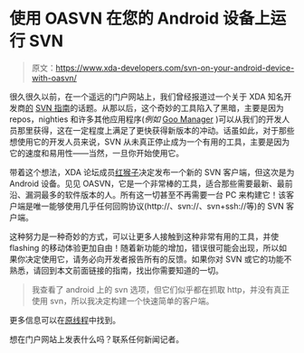# 使用 OASVN 在您的 Android 设备上运行 SVN

> 原文：<https://www.xda-developers.com/svn-on-your-android-device-with-oasvn/>

很久很久以前，在一个遥远的门户网站上，我们曾经报道过一个关于 XDA 知名开发商[的](http://forum.xda-developers.com/member.php?u=788951) [SVN 指南](http://www.xda-developers.com/android/how-to-use-svn-a-comprehensive-guide/)的话题。从那以后，这个奇妙的工具陷入了黑暗，主要是因为 repos，nighties 和许多其他应用程序(*例如* [Goo Manager](http://www.xda-developers.com/android/easily-obtain-and-distribute-your-goo-ds-with-goomanager-beta/ "Easily Obtain and Distribute Your Goo-ds with GooManager") )可以从我们的开发人员那里获得，这在一定程度上满足了更快获得新版本的冲动。话虽如此，对于那些想使用它的开发人员来说，SVN 从未真正停止成为一个有用的工具，主要是因为它的速度和易用性——当然，一旦你开始使用它。

带着这个想法，XDA 论坛成员[红猴子](http://forum.xda-developers.com/member.php?u=373289)决定发布一个新的 SVN 客户端，但这次是为 Android 设备。见见 OASVN，它是一个非常棒的工具，适合那些需要最新、最前沿、漏洞最多的软件版本的人。所有这一切甚至不再需要一台 PC 来构建它！该客户端是唯一能够使用几乎任何回购协议(http://、svn://、svn+ssh://等)的 SVN 客户端。

这种努力是一种奇妙的方式，可以让更多人接触到这种非常有用的工具，并使 flashing 的移动体验更加自由！随着新功能的增加，错误很可能会出现，所以如果你决定使用它，请务必向开发者报告所有的反馈。如果你对 SVN 或它的功能不熟悉，请回到本文前面链接的指南，找出你需要知道的一切。

> 我查看了 android 上的 svn 选项，但它们似乎都在抓取 http，并没有真正使用 svn，所以我决定构建一个快速简单的客户端。

更多信息可以在[原线程](http://forum.xda-developers.com/showthread.php?t=1578352)中找到。

想在门户网站上发表什么吗？联系任何新闻记者。